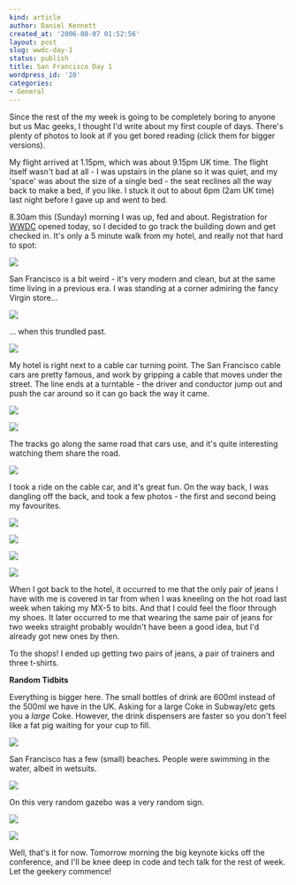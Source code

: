 ```yaml
---
kind: article
author: Daniel Kennett
created_at: '2006-08-07 01:52:56'
layout: post
slug: wwdc-day-1
status: publish
title: San Francisco Day 1
wordpress_id: '28'
categories:
- General
---
```


Since the rest of the my week is going to be completely boring to anyone but us Mac geeks, I thought I'd write about my first couple of days. There's plenty of photos to look at if you get bored reading (click them for bigger versions).

My flight arrived at 1.15pm, which was about 9.15pm UK time. The flight itself wasn't bad at all - I was upstairs in the plane so it was quiet, and my 'space' was about the size of a single bed - the seat reclines all the way back to make a bed, if you like. I stuck it out to about 6pm (2am UK time) last night before I gave up and went to bed.

8.30am this (Sunday) morning I was up, fed and about. Registration for <a href="http://www.apple.com/wwdc/">WWDC</a> opened today, so I decided to go track the building down and get checked in. It's only a 5 minute walk from my hotel, and really not that hard to spot:

<a href="/pictures/wwdc/day1/IMG_0860_big.jpg"><img src="/pictures/wwdc/day1/IMG_0860.jpg"/></a>

<!--more-->

San Francisco is a bit weird - it's very modern and clean, but at the same time living in a previous era. I was standing at a corner admiring the fancy Virgin store...

<a href="/pictures/wwdc/day1/IMG_0863_big.jpg"><img src="/pictures/wwdc/day1/IMG_0863.jpg"/></a>

... when this trundled past.

<a href="/pictures/wwdc/day1/IMG_0866_big.jpg"><img src="/pictures/wwdc/day1/IMG_0866.jpg"/></a>

My hotel is right next to a cable car turning point. The San Francisco cable cars are pretty famous, and work by gripping a cable that moves under the street. The line ends at a turntable - the driver and conductor jump out and push the car around so it can go back the way it came. 

<a href="/pictures/wwdc/day1/IMG_0870_big.jpg"><img src="/pictures/wwdc/day1/IMG_0870.jpg"/></a>

<a href="/pictures/wwdc/day1/IMG_0869_big.jpg"><img src="/pictures/wwdc/day1/IMG_0869.jpg"/></a>

The tracks go along the same road that cars use, and it's quite interesting watching them share the road. 

<a href="/pictures/wwdc/day1/IMG_0876_big.jpg"><img src="/pictures/wwdc/day1/IMG_0876.jpg"/></a>

I took a ride on the cable car, and it's great fun. On the way back, I was dangling off the back, and took a few photos - the first and second being my favourites.

<a href="/pictures/wwdc/day1/IMG_0897_big.jpg"><img src="/pictures/wwdc/day1/IMG_0897.jpg"/></a>

<a href="/pictures/wwdc/day1/IMG_0901_big.jpg"><img src="/pictures/wwdc/day1/IMG_0901.jpg"/></a>

<a href="/pictures/wwdc/day1/IMG_0906_big.jpg"><img src="/pictures/wwdc/day1/IMG_0906.jpg"/></a>

<a href="/pictures/wwdc/day1/IMG_0907_big.jpg"><img src="/pictures/wwdc/day1/IMG_0907.jpg"/></a>

When I got back to the hotel, it occurred to me that the only pair of jeans I have with me is covered in tar from when I was kneeling on the hot road last week when taking my MX-5 to bits. And that I could feel the floor through my shoes. It later occurred to me that wearing the same pair of jeans for two weeks straight probably wouldn't have been a good idea, but I'd already got new ones by then.

To the shops! I ended up getting two pairs of jeans, a pair of trainers and three t-shirts. 

<b>Random Tidbits</b>

Everything is bigger here. The small bottles of drink are 600ml instead of the 500ml we have in the UK. Asking for a large Coke in Subway/etc gets you a <i>large</i> Coke. However, the drink dispensers are faster so you don't feel like a fat pig waiting for your cup to fill.

<a href="/pictures/wwdc/day1/IMG_0911_big.jpg"><img src="/pictures/wwdc/day1/IMG_0911.jpg"/></a>

San Francisco has a few (small) beaches. People were swimming in the water, albeit in wetsuits.

<a href="/pictures/wwdc/day1/IMG_0887_big.jpg"><img src="/pictures/wwdc/day1/IMG_0887.jpg"/></a>

On this very random gazebo was a very random sign.

<a href="/pictures/wwdc/day1/IMG_0891_big.jpg"><img src="/pictures/wwdc/day1/IMG_0891.jpg"/></a>

<img src="/pictures/wwdc/day1/solicitors.jpg"/>

Well, that's it for now. Tomorrow morning the big keynote kicks off the conference, and I'll be knee deep in code and tech talk for the rest of week. Let the geekery commence!

